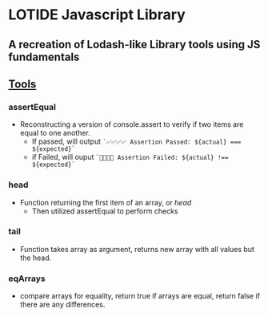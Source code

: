 # LOTIDE Javascript Library

## A recreation of Lodash-like Library tools using JS fundamentals


## <ins>Tools<ins> 

### assertEqual

- Reconstructing a version of console.assert to verify if two items are equal to one another.
  - If passed, will output `` `✅✅✅✅ Assertion Passed: ${actual} === ${expected}` ``
  - if Failed, will ouput `` `🛑🛑🛑🛑 Assertion Failed: ${actual} !== ${expected}` ``

### head

- Function returning the first item of an array, or _head_
  - Then utilized assertEqual to perform checks

### tail

- Function takes array as argument, returns new array with all values but the head.

### eqArrays
- compare arrays for equality, return true if arrays are equal, return false if there are any differences.

